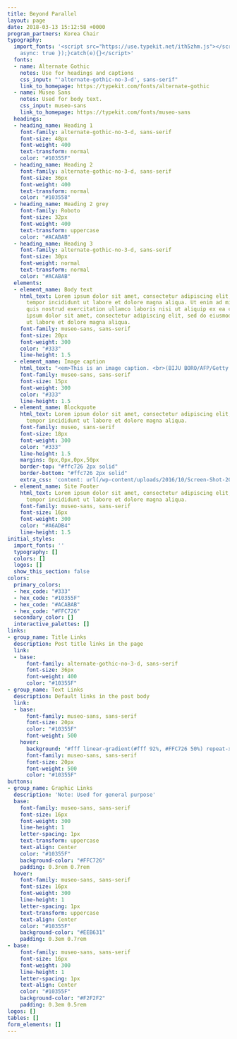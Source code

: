 ```yaml
---
title: Beyond Parallel
layout: page
date: 2018-03-13 15:12:58 +0000
program_partners: Korea Chair
typography:
  import_fonts: '<script src="https://use.typekit.net/ith5zhm.js"></script><script>try{Typekit.load({
    async: true });}catch(e){}</script>'
  fonts:
  - name: Alternate Gothic
    notes: Use for headings and captions
    css_input: "'alternate-gothic-no-3-d', sans-serif"
    link_to_homepage: https://typekit.com/fonts/alternate-gothic
  - name: Museo Sans
    notes: Used for body text.
    css_input: museo-sans
    link_to_homepage: https://typekit.com/fonts/museo-sans
  headings:
  - heading_name: Heading 1
    font-family: alternate-gothic-no-3-d, sans-serif
    font-size: 48px
    font-weight: 400
    text-transform: normal
    color: "#10355F"
  - heading_name: Heading 2
    font-family: alternate-gothic-no-3-d, sans-serif
    font-size: 36px
    font-weight: 400
    text-transform: normal
    color: "#103558"
  - heading_name: Heading 2 grey
    font-family: Roboto
    font-size: 32px
    font-weight: 400
    text-transform: uppercase
    color: "#ACABAB"
  - heading_name: Heading 3
    font-family: alternate-gothic-no-3-d, sans-serif
    font-size: 30px
    font-weight: normal
    text-transform: normal
    color: "#ACABAB"
  elements:
  - element_name: Body text
    html_text: Lorem ipsum dolor sit amet, consectetur adipiscing elit, sed do eiusmod
      tempor incididunt ut labore et dolore magna aliqua. Ut enim ad minim veniam,
      quis nostrud exercitation ullamco laboris nisi ut aliquip ex ea commodo consequat.<br><br>Lorem
      ipsum dolor sit amet, consectetur adipiscing elit, sed do eiusmod tempor incididunt
      ut labore et dolore magna aliqua.
    font-family: museo-sans, sans-serif
    font-size: 20px
    font-weight: 300
    color: "#333"
    line-height: 1.5
  - element_name: Image caption
    html_text: "<em>This is an image caption. <br>(BIJU BORO/AFP/Getty Images)</em>"
    font-family: museo-sans, sans-serif
    font-size: 15px
    font-weight: 300
    color: "#333"
    line-height: 1.5
  - element_name: Blockquote
    html_text: Lorem ipsum dolor sit amet, consectetur adipiscing elit, sed do eiusmod
      tempor incididunt ut labore et dolore magna aliqua.
    font-family: museo, sans-serif
    font-size: 18px
    font-weight: 300
    color: "#333"
    line-height: 1.5
    margins: 0px,0px,0px,50px
    border-top: "#ffc726 2px solid"
    border-bottom: "#ffc726 2px solid"
    extra_css: 'content: url(/wp-content/uploads/2016/10/Screen-Shot-2016-10-26-at-1.56.04-PM.png)'
  - element_name: Site Footer
    html_text: Lorem ipsum dolor sit amet, consectetur adipiscing elit, sed do eiusmod
      tempor incididunt ut labore et dolore magna aliqua.
    font-family: museo-sans, sans-serif
    font-size: 16px
    font-weight: 300
    color: "#A6ADB4"
    line-height: 1.5
initial_styles:
  import_fonts: ''
  typography: []
  colors: []
  logos: []
  show_this_section: false
colors:
  primary_colors:
  - hex_code: "#333"
  - hex_code: "#10355F"
  - hex_code: "#ACABAB"
  - hex_code: "#FFC726"
  secondary_color: []
  interactive_palettes: []
links:
- group_name: Title Links
  description: Post title links in the page
  link:
  - base:
      font-family: alternate-gothic-no-3-d, sans-serif
      font-size: 36px
      font-weight: 400
      color: "#10355F"
- group_name: Text Links
  description: Default links in the post body
  link:
  - base:
      font-family: museo-sans, sans-serif
      font-size: 20px
      color: "#10355F"
      font-weight: 500
    hover:
      background: "#fff linear-gradient(#fff 92%, #FFC726 50%) repeat-x 0 100%"
      font-family: museo-sans, sans-serif
      font-size: 20px
      font-weight: 500
      color: "#10355F"
buttons:
- group_name: Graphic Links
  description: 'Note: Used for general purpose'
  base:
    font-family: museo-sans, sans-serif
    font-size: 16px
    font-weight: 300
    line-height: 1
    letter-spacing: 1px
    text-transform: uppercase
    text-align: Center
    color: "#10355F"
    background-color: "#FFC726"
    padding: 0.3rem 0.7rem
  hover:
    font-family: museo-sans, sans-serif
    font-size: 16px
    font-weight: 300
    line-height: 1
    letter-spacing: 1px
    text-transform: uppercase
    text-align: Center
    color: "#10355F"
    background-color: "#EEB631"
    padding: 0.3em 0.7rem
- base:
    font-family: museo-sans, sans-serif
    font-size: 16px
    font-weight: 300
    line-height: 1
    letter-spacing: 1px
    text-align: Center
    color: "#10355F"
    background-color: "#F2F2F2"
    padding: 0.3em 0.5rem
logos: []
tables: []
form_elements: []
---
```

